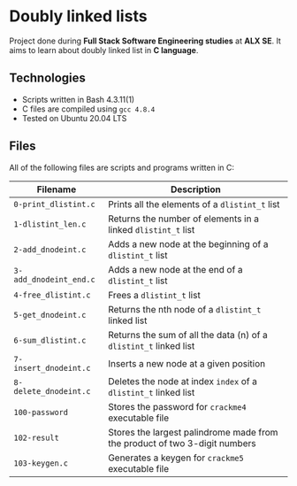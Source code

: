 # Doubly linked lists

Project done during **Full Stack Software Engineering studies** at **ALX SE**. It aims to learn about doubly linked list in **C language**.

## Technologies
* Scripts written in Bash 4.3.11(1)
* C files are compiled using `gcc 4.8.4`
* Tested on Ubuntu 20.04 LTS

## Files
All of the following files are scripts and programs written in C:

| Filename | Description |
| -------- | ----------- |
| `0-print_dlistint.c` | Prints all the elements of a `dlistint_t` list |
| `1-dlistint_len.c` | Returns the number of elements in a linked `dlistint_t` list |
| `2-add_dnodeint.c` | Adds a new node at the beginning of a `dlistint_t` list |
| `3-add_dnodeint_end.c` | Adds a new node at the end of a `dlistint_t` list |
| `4-free_dlistint.c` | Frees a `dlistint_t` list |
| `5-get_dnodeint.c` | Returns the nth node of a `dlistint_t` linked list |
| `6-sum_dlistint.c` | Returns the sum of all the data (n) of a `dlistint_t` linked list |
| `7-insert_dnodeint.c` | Inserts a new node at a given position |
| `8-delete_dnodeint.c` | Deletes the node at index `index` of a `dlistint_t` linked list |
| `100-password` | Stores the password for `crackme4` executable file |
| `102-result` | Stores the largest palindrome made from the product of two 3-digit numbers |
| `103-keygen.c` | Generates a keygen for `crackme5` executable file |
